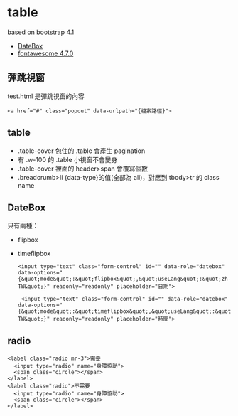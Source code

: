 # table

based on bootstrap 4.1

* [DateBox](http://dev.jtsage.com/DateBox/) 
* [fontawesome 4.7.0](https://fontawesome.com/v4.7.0/icons/)

## 彈跳視窗

test.html 是彈跳視窗的內容

    <a href="#" class="popout" data-urlpath="{檔案路徑}">

## table

* .table-cover 包住的 .table 會產生 pagination
* 有 .w-100 的 .table 小視窗不會變身
* .table-cover 裡面的 header>span 會覆寫個數
* .breadcrumb>li {data-type}的值(全部為 all)，對應到 tbody>tr 的 class name

## DateBox

只有兩種：
* flipbox
* timeflipbox

      <input type="text" class="form-control" id="" data-role="datebox" data-options="{&quot;mode&quot;:&quot;flipbox&quot;,&quot;useLang&quot;:&quot;zh-TW&quot;}" readonly="readonly" placeholder="日期">

       <input type="text" class="form-control" id="" data-role="datebox" data-options="{&quot;mode&quot;:&quot;timeflipbox&quot;,&quot;useLang&quot;:&quot;zh-TW&quot;}" readonly="readonly" placeholder="時間">


## radio

    <label class="radio mr-3">需要
      <input type="radio" name="身障協助">
      <span class="circle"></span>
    </label>
    <label class="radio">不需要
      <input type="radio" name="身障協助">
      <span class="circle"></span>
    </label>
